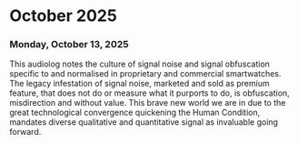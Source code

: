 # October 2025 #

### Monday, October 13, 2025 ###

This audiolog notes the culture of signal noise and signal obfuscation specific to and normalised in proprietary and commercial smartwatches. The legacy infestation of signal noise, marketed and sold as premium feature, that does not do or measure what it purports to do, is obfuscation, misdirection and without value. This brave new world we are in due to the great technological convergence quickening the Human Condition, mandates diverse qualitative and quantitative signal as invaluable going forward.

